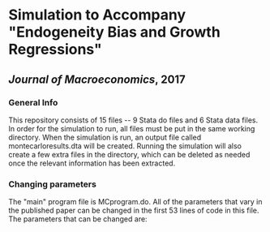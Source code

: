 # Simulation to Accompany "Endogeneity Bias and Growth Regressions"
## *Journal of Macroeconomics*, 2017

### General Info

This repository consists of 15 files -- 9 Stata do files and 6 Stata data files.  In order for the simulation to run, all files must be put in the same working directory.  When the simulation is run, an output file called montecarloresults.dta will be created.  Running the simulation will also create a few extra files in the directory, which can be deleted as needed once the relevant information has been extracted.

### Changing parameters

The "main" program file is MCprogram.do.  All of the parameters that vary in the published paper can be changed in the first 53 lines of code in this file.  The parameters that can be changed are:
